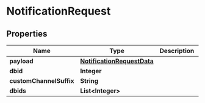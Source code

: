 

# NotificationRequest


## Properties

| Name | Type | Description | Notes |
|------------ | ------------- | ------------- | -------------|
|**payload** | [**NotificationRequestData**](NotificationRequestData.md) |  |  [optional] |
|**dbid** | **Integer** |  |  [optional] |
|**customChannelSuffix** | **String** |  |  [optional] |
|**dbids** | **List&lt;Integer&gt;** |  |  [optional] |



